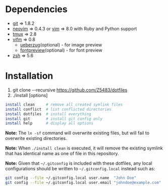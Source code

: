 # Dependencies
- [git](https://github.com/git/git) => 1.8.2
- [neovim](https://github.com/neovim/neovim) => 0.4.3 or [vim](https://github.com/vim/vim) => 8.0 with Ruby and Python support
- [tmux](https://github.com/tmux/tmux) => 2.8
- [vifm](https://github.com/vifm/vifm) => 0.8
  - [ueberzug](https://github.com/seebye/ueberzug)(optional) - for image preview
  - [fontpreview](https://github.com/sdushantha/fontpreview)(optional) - for font preview
- [zsh](https://github.com/zsh-users/zsh) => 5.6

# Installation

1. git clone --recursive https://github.com/Z5483/dotfiles
2. ./install [options]

```sh
install clean     # remove all created symlink files
install conflict  # list conflicted directories
install dotfiles  # install everything
install git       # install git config only
install help      # display all options
```

**Note:** The `ln -sf` command will overwrite existing files, but will fail to overwrite existing directories.

**Note:** When `./install clean` is executed, it will remove the existing symlink that has identical name as one of file in this repository.

**Note:** Given that `~/.gitconfig` is included with these dotfiles, any local configurations should be written to `~/.gitconfig.local` instead such as:

```sh
git config --file ~/.gitconfig.local user.name  "John Doe"
git config --file ~/.gitconfig.local user.email "johndoe@example.com"
```
